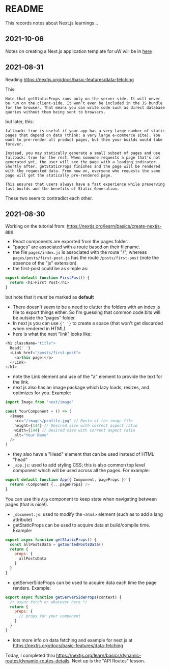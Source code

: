 # README
This records notes about Next.js learnings...

## 2021-10-06

Notes on creating a Next.js application template for uW will be in [here](./Creating%20a%20uW%20Next.js%20Template%20Application)

## 2021-08-31

Reading https://nextjs.org/docs/basic-features/data-fetching

This:
```text
Note that getStaticProps runs only on the server-side. It will never be run on the client-side. It won’t even be included in the JS bundle for the browser. That means you can write code such as direct database queries without them being sent to browsers.
```

but later, this:
```text
fallback: true is useful if your app has a very large number of static pages that depend on data (think: a very large e-commerce site). You want to pre-render all product pages, but then your builds would take forever.

Instead, you may statically generate a small subset of pages and use fallback: true for the rest. When someone requests a page that’s not generated yet, the user will see the page with a loading indicator. Shortly after, getStaticProps finishes and the page will be rendered with the requested data. From now on, everyone who requests the same page will get the statically pre-rendered page.

This ensures that users always have a fast experience while preserving fast builds and the benefits of Static Generation.
```
These two seem to contradict each other.

## 2021-08-30 

Working on the tutorial from:
https://nextjs.org/learn/basics/create-nextjs-app

- React components are exported from the pages folder.
- "pages" are associated with a route based on their filename.
- the file `pages/index.js` is associated with the route "/"; whereas `pages/posts/first-post.js` has the route `/posts/first-post` (note the absence of the "js" extension).
- the first-post could be as simple as:
```js
export default function FirstPost() {
  return <h1>First Post</h1>
}
```
   but note that it *must* be marked as **default**
- There doesn't seem to be a need to clutter the folders with an index js file to export things either. So I'm guessing that common code bits will be outside the "pages" folder.
- In next js you can use `{' '}` to create a space (that won't get discarded when rendered in HTML).
- here is what the next "link" looks like:

```js
<h1 className="title">
  Read{' '}
  <Link href="/posts/first-post">
    <a>this page!</a>
  </Link>
</h1>
```

- note the Link element and use of the "a" element to provide the text for the link.
- next js also has an image package which lazy loads, resizes, and optimizes for you. Example:

```js
import Image from 'next/image'

const YourComponent = () => (
  <Image
    src="/images/profile.jpg" // Route of the image file
    height={144} // Desired size with correct aspect ratio
    width={144} // Desired size with correct aspect ratio
    alt="Your Name"
  />
)
```
- they also have a "Head" element that can be used instead of HTML "head"
- `_app.js`: used to add styling CSS; this is also common top level component which will be used across all the pages. For example:

```js
export default function App({ Component, pageProps }) {
  return <Component {...pageProps} />
}
```
   You can use this `App` component to keep state when navigating between pages (that is nice!).
- `_document.js`: used to modify the `<html>` element (such as to add a lang attribute)
- getStaticProps can be used to acquire data at build/compile time. Example:

```js
export async function getStaticProps() {
  const allPostsData = getSortedPostsData()
  return {
    props: {
      allPostsData
    }
  }
}
```
- getServerSideProps can be used to acquire data each time the page renders. Example:

```js
export async function getServerSideProps(context) {
  /* async fetch or whatever here */
  return {
    props: {
      // props for your component
    }
  }
}
```

- lots more info on data fetching and example for next js at https://nextjs.org/docs/basic-features/data-fetching


Today, I completed thru https://nextjs.org/learn/basics/dynamic-routes/dynamic-routes-details. Next up is the "API Routes" lesson.